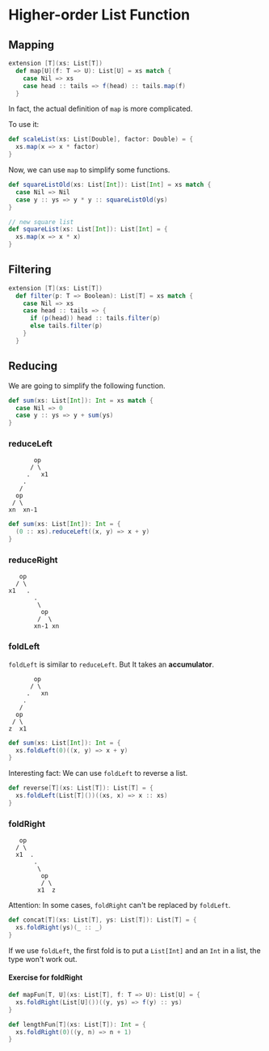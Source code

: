 # Higher-order List Function

## Mapping

```scala
extension [T](xs: List[T])
  def map[U](f: T => U): List[U] = xs match {
    case Nil => xs
    case head :: tails => f(head) :: tails.map(f)
  }
```

In fact, the actual definition of `map` is more complicated.

To use it:

```scala
def scaleList(xs: List[Double], factor: Double) = {
  xs.map(x => x * factor)
}
```

Now, we can use `map` to simplify some functions.

```scala
def squareListOld(xs: List[Int]): List[Int] = xs match {
  case Nil => Nil
  case y :: ys => y * y :: squareListOld(ys)
}

// new square list
def squareList(xs: List[Int]): List[Int] = {
  xs.map(x => x * x)
}
```

## Filtering

```scala
extension [T](xs: List[T])
  def filter(p: T => Boolean): List[T] = xs match {
    case Nil => xs
    case head :: tails => {
      if (p(head)) head :: tails.filter(p)
      else tails.filter(p)
    }
  }
```

## Reducing

We are going to simplify the following function.

```scala
def sum(xs: List[Int]): Int = xs match {
  case Nil => 0
  case y :: ys => y + sum(ys)
}
```

### reduceLeft

```code
       op
      / \
     .   x1
    .
   /
  op
 / \
xn  xn-1
```

```scala
def sum(xs: List[Int]): Int = {
  (0 :: xs).reduceLeft((x, y) => x + y)
}
```

### reduceRight

```code
   op
  / \
x1   .
       .
        \
         op
        /  \
       xn-1 xn
```

### foldLeft

`foldLeft` is similar to `reduceLeft`. But It takes an **accumulator**.

```code
       op
      / \
     .   xn
    .
   /
  op
 / \
z  x1
```

```scala
def sum(xs: List[Int]): Int = {
  xs.foldLeft(0)((x, y) => x + y)
}
```

Interesting fact: We can use `foldLeft` to reverse a list.

```scala
def reverse[T](xs: List[T]): List[T] = {
  xs.foldLeft(List[T]())((xs, x) => x :: xs)
}
```

### foldRight

```code
   op
  / \
  x1  .
       .
        \
         op
         / \
        x1  z
```

Attention: In some cases, `foldRight` can't be replaced by `foldLeft`.

```scala
def concat[T](xs: List[T], ys: List[T]): List[T] = {
  xs.foldRight(ys)(_ :: _)
}
```

If we use `foldLeft`, the first fold is to put a `List[Int]` and an `Int` in a list, the type won't work out.

#### Exercise for foldRight

```scala
def mapFun[T, U](xs: List[T], f: T => U): List[U] = {
  xs.foldRight(List[U]())((y, ys) => f(y) :: ys)
}
```

```scala
def lengthFun[T](xs: List[T]): Int = {
  xs.foldRight(0)((y, n) => n + 1)
}
```
